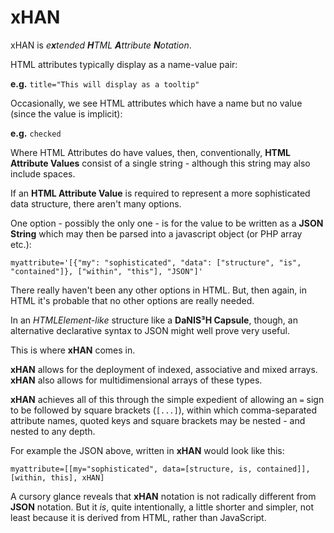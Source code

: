 # xHAN
xHAN is *e**x**tended **H**TML **A**ttribute **N**otation*.

HTML attributes typically display as a name-value pair:

**e.g.** `title="This will display as a tooltip"`

Occasionally, we see HTML attributes which have a name but no value (since the value is implicit):

**e.g.** `checked`

Where HTML Attributes do have values, then, conventionally, **HTML Attribute Values** consist of a single string - although this string may also include spaces.

If an **HTML Attribute Value** is required to represent a more sophisticated data structure, there aren't many options.

One option - possibly the only one - is for the value to be written as a **JSON String** which may then be parsed into a javascript object (or PHP array etc.):

    myattribute='[{"my": "sophisticated", "data": ["structure", "is", "contained"]}, ["within", "this"], "JSON"]'
    
There really haven't been any other options in HTML. But, then again, in HTML it's probable that no other options are really needed.

In an *HTMLElement-like* structure like a **DaNIS³H Capsule**,  though, an alternative declarative syntax to JSON might well prove very useful.

This is where **xHAN** comes in.

**xHAN** allows for the deployment of indexed, associative and mixed arrays. **xHAN** also allows for multidimensional arrays of these types.

**xHAN** achieves all of this through the simple expedient of allowing an `=` sign to be followed by square brackets (`[...]`), within which comma-separated attribute names, quoted keys and square brackets may be nested - and nested to any depth.

For example the JSON above, written in **xHAN** would look like this:

    myattribute=[[my="sophisticated", data=[structure, is, contained]], [within, this], xHAN]
    
A cursory glance reveals that **xHAN** notation is not radically different from **JSON** notation. But it *is*, quite intentionally, a little shorter and simpler, not least because it is derived from HTML, rather than JavaScript.


